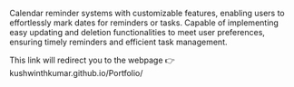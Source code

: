 Calendar reminder systems with customizable features, enabling users to effortlessly mark dates for reminders or tasks. Capable of implementing easy updating and deletion functionalities to meet user preferences, ensuring timely reminders and efficient task management.

This link will redirect you to the webpage 👉kushwinthkumar.github.io/Portfolio/
